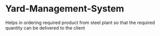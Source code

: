 # Yard-Management-System
Helps in ordering required product  from steel plant so that the required quantity can be delivered to the client
